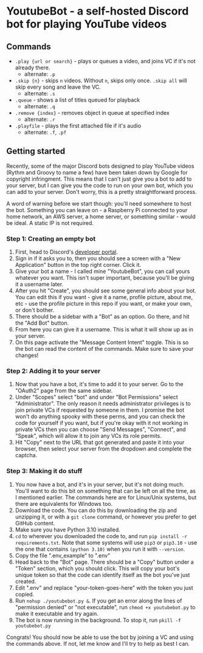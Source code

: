 # YoutubeBot - a self-hosted Discord bot for playing YouTube videos
## Commands
- `.play {url or search}` - plays or queues a video, and joins VC if it's not already there.
    - alternate: `.p`
- `.skip {n}` - skips `n` videos. Without `n`, skips only once. `.skip all` will skip every song and leave the VC.
    - alternate: `.s`
- `.queue` - shows a list of titles queued for playback
    - alternate: `.q`
- `.remove {index}` - removes object in queue at specified index
    - alternate: `.r`
- `.playfile` - plays the first attached file if it's audio
    - alternate: `.f`, `.pf`

## Getting started
Recently, some of the major Discord bots designed to play YouTube videos (Rythm and Groovy to name a few) have been taken down by Google for copyright infringment. This means that I can't just give you a bot to add to your server, but I can give you the code to run on your own bot, which you can add to your server. Don't worry, this is a pretty straightforward process.

A word of warning before we start though: you'll need somewhere to host the bot. Something you can leave on - a Raspberry Pi connected to your home network, an AWS server, a home server, or something similar - would be ideal. A static IP is not required.

### Step 1: Creating an empty bot
1. First, head to Discord's [developer portal](https://discord.com/developers/applications).
2. Sign in if it asks you to, then you should see a screen with a "New Application" button in the top right corner. Click it.
3. Give your bot a name - I called mine "YoutubeBot", you can call yours whatever you want. This isn't super important, because you'll be giving it a username later.
4. After you hit "Create", you should see some general info about your bot. You can edit this if you want - give it a name, profile picture, about me, etc - use the profile picture in this repo if you want, or make your own, or don't bother.
5. There should be a sidebar with a "Bot" as an option. Go there, and hit the "Add Bot" button.
6. From here you can give it a username. This is what it will show up as in your server.
7. On this page activate the "Message Content Intent" toggle. This is so the bot can read the content of the commands. Make sure to save your changes!

### Step 2: Adding it to your server
1. Now that you have a bot, it's time to add it to your server. Go to the "OAuth2" page from the same sidebar.
2. Under "Scopes" select "bot" and under "Bot Permissions" select "Administrator". The only reason it needs administrator privileges is to join private VCs if requested by someone in them. I promise the bot won't do anything spooky with these perms, and you can check the code for yourself if you want, but if you're okay with it not working in private VCs then you can choose "Send Messages", "Connect", and "Speak", which will allow it to join any VCs its role permits.
3. Hit "Copy" next to the URL that got generated and paste it into your browser, then select your server from the dropdown and complete the captcha.

### Step 3: Making it do stuff
1. You now have a bot, and it's in your server, but it's not doing much. You'll want to do this bit on something that can be left on all the time, as I mentioned earlier. The commands here are for Linux/Unix systems, but there are equivalents for Windows too.
2. Download the code. You can do this by downloading the zip and unzipping it, or with a `git clone` command, or however you prefer to get GitHub content.
3. Make sure you have Python 3.10 installed.
4. `cd` to wherever you downloaded the code to, and run `pip install -r requirements.txt`. Note that some systems will use `pip3` or `pip3.10` - use the one that contains `(python 3.10)` when you run it with `--version`.
5. Copy the file ".env_example" to ".env"
6. Head back to the "Bot" page. There should be a "Copy" button under a "Token" section, which you should click. This will copy your bot's unique token so that the code can identify itself as the bot you've just created.
7. Edit ".env" and replace "your-token-goes-here" with the token you just copied.
8. Run `nohup ./youtubebot.py &`. If you get an error along the lines of "permission denied" or "not executable", run `chmod +x youtubebot.py` to make it executable and try again.
9. The bot is now running in the background. To stop it, run `pkill -f youtubebot.py`

Congrats! You should now be able to use the bot by joining a VC and using the commands above. If not, let me know and I'll try to help as best I can.
